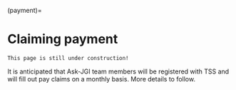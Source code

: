 (payment)=
# Claiming payment

```{note}
This page is still under construction!
```

It is anticipated that Ask-JGI team members will be registered with
TSS and will fill out pay claims on a monthly basis.  More details to
follow. 
